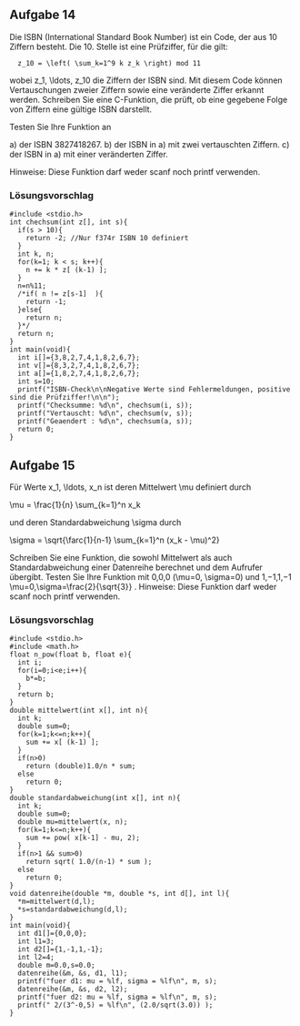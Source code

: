 ## Aufgabe 14

Die ISBN (International Standard Book Number) ist ein Code, der aus 10 Ziffern besteht. Die 10. Stelle ist eine Prüfziffer, für die gilt:

      z_10 = \left( \sum_k=1^9 k z_k \right) mod 11

wobei z_1, \ldots, z_10 die Ziffern der ISBN sind. Mit diesem Code können Vertauschungen zweier Ziffern sowie eine veränderte Ziffer erkannt werden. Schreiben Sie eine C-Funktion, die prüft, ob eine gegebene Folge von Ziffern eine gültige ISBN darstellt.

Testen Sie Ihre Funktion an

a) der ISBN 3827418267. 
b) der ISBN in a) mit zwei vertauschten Ziffern.
c) der ISBN in a) mit einer veränderten Ziffer.

Hinweise: Diese Funktion darf weder scanf noch printf verwenden.

### Lösungsvorschlag

    #include <stdio.h>
    int chechsum(int z[], int s){
      if(s > 10){
        return -2; //Nur f374r ISBN 10 definiert
      }
      int k, n;
      for(k=1; k < s; k++){
        n += k * z[ (k-1) ];
      }
      n=n%11;
      /*if( n != z[s-1]  ){
        return -1;
      }else{
        return n;
      }*/
      return n;
    }
    int main(void){
      int i[]={3,8,2,7,4,1,8,2,6,7};
      int v[]={8,3,2,7,4,1,8,2,6,7};
      int a[]={1,8,2,7,4,1,8,2,6,7};
      int s=10;
      printf("ISBN-Check\n\nNegative Werte sind Fehlermeldungen, positive sind die Prüfziffer!\n\n");
      printf("Checksumme: %d\n", chechsum(i, s));
      printf("Vertauscht: %d\n", chechsum(v, s));
      printf("Geaendert : %d\n", chechsum(a, s));
      return 0;
    }

## Aufgabe 15

Für Werte x_1, \ldots, x_n ist deren Mittelwert \mu definiert durch

\mu = \frac{1}{n} \sum_{k=1}^n x_k

und deren Standardabweichung \sigma durch

\sigma = \sqrt{\farc{1}{n-1} \sum_{k=1}^n (x_k - \mu)^2}

Schreiben Sie eine Funktion, die sowohl Mittelwert als auch Standardabweichung einer Datenreihe berechnet und dem Aufrufer übergibt.
Testen Sie Ihre Funktion mit 0,0,0 (\mu=0, \sigma=0) und 1,−1,1,−1 \mu=0,\sigma=\frac{2}{\sqrt{3}} .
Hinweise: Diese Funktion darf weder scanf noch printf verwenden.

### Lösungsvorschlag

    #include <stdio.h>
    #include <math.h>
    float n_pow(float b, float e){
      int i;
      for(i=0;i<e;i++){
        b*=b;
      }
      return b;
    }
    double mittelwert(int x[], int n){
      int k;
      double sum=0;
      for(k=1;k<=n;k++){
        sum += x[ (k-1) ];
      }
      if(n>0)
        return (double)1.0/n * sum;
      else
        return 0;
    }
    double standardabweichung(int x[], int n){
      int k;
      double sum=0;
      double mu=mittelwert(x, n);
      for(k=1;k<=n;k++){
        sum += pow( x[k-1] - mu, 2);
      }
      if(n>1 && sum>0)
        return sqrt( 1.0/(n-1) * sum );
      else
        return 0;
    }
    void datenreihe(double *m, double *s, int d[], int l){
      *m=mittelwert(d,l);
      *s=standardabweichung(d,l);
    }
    int main(void){
      int d1[]={0,0,0};
      int l1=3;
      int d2[]={1,-1,1,-1};
      int l2=4;
      double m=0.0,s=0.0;
      datenreihe(&m, &s, d1, l1);
      printf("fuer d1: mu = %lf, sigma = %lf\n", m, s);
      datenreihe(&m, &s, d2, l2);
      printf("fuer d2: mu = %lf, sigma = %lf\n", m, s);
      printf(" 2/(3^-0,5) = %lf\n", (2.0/sqrt(3.0)) );
    }

